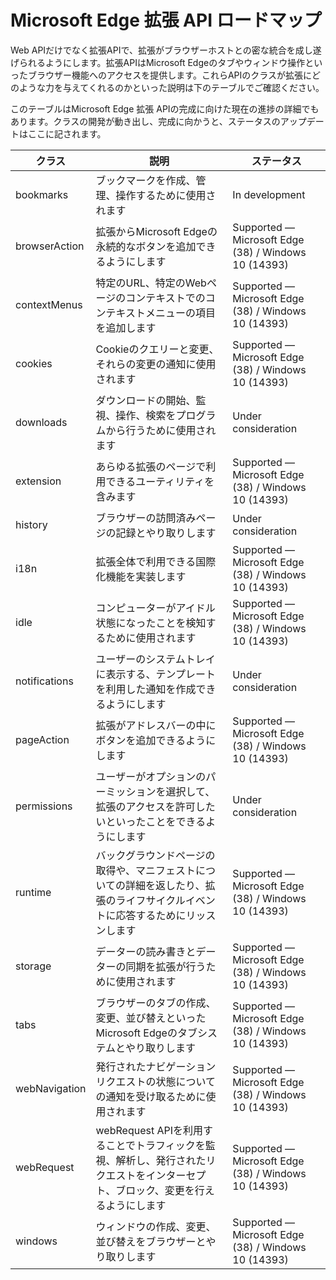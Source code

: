 # Microsoft Edge 拡張 API ロードマップ

Web APIだけでなく拡張APIで、拡張がブラウザーホストとの密な統合を成し遂げられるようにします。拡張APIはMicrosoft Edgeのタブやウィンドウ操作といったブラウザー機能へのアクセスを提供します。これらAPIのクラスが拡張にどのような力を与えてくれるのかといった説明は下のテーブルでご確認ください。

このテーブルはMicrosoft Edge 拡張 APIの完成に向けた現在の進捗の詳細でもあります。クラスの開発が動き出し、完成に向かうと、ステータスのアップデートはここに記されます。

| クラス         | 説明 | ステータス
|---------------|--------------|---------------------|
bookmarks     | ブックマークを作成、管理、操作するために使用されます | In development |
browserAction | 拡張からMicrosoft Edgeの永続的なボタンを追加できるようにします | Supported — Microsoft Edge (38) / Windows 10 (14393)
contextMenus  | 特定のURL、特定のWebページのコンテキストでのコンテキストメニューの項目を追加します | Supported — Microsoft Edge (38) / Windows 10 (14393)
cookies       | Cookieのクエリーと変更、それらの変更の通知に使用されます | Supported — Microsoft Edge (38) / Windows 10 (14393) |
downloads     | ダウンロードの開始、監視、操作、検索をプログラムから行うために使用されます | Under consideration |
extension     | あらゆる拡張のページで利用できるユーティリティを含みます | Supported — Microsoft Edge (38) / Windows 10 (14393)      |
history       | ブラウザーの訪問済みページの記録とやり取りします | Under consideration |
i18n          | 拡張全体で利用できる国際化機能を実装します | Supported — Microsoft Edge (38) / Windows 10 (14393)      |
idle          | コンピューターがアイドル状態になったことを検知するために使用されます | Supported — Microsoft Edge (38) / Windows 10 (14393) |
notifications | ユーザーのシステムトレイに表示する、テンプレートを利用した通知を作成できるようにします | Under consideration |
pageAction    | 拡張がアドレスバーの中にボタンを追加できるようにします | Supported — Microsoft Edge (38) / Windows 10 (14393)      |
permissions   | ユーザーがオプションのパーミッションを選択して、拡張のアクセスを許可したいといったことをできるようにします | Under consideration
runtime       | バックグラウンドページの取得や、マニフェストについての詳細を返したり、拡張のライフサイクルイベントに応答するためにリッスンします | Supported — Microsoft Edge (38) / Windows 10 (14393)
storage       | データーの読み書きとデーターの同期を拡張が行うために使用されます | Supported — Microsoft Edge (38) / Windows 10 (14393)
tabs          | ブラウザーのタブの作成、変更、並び替えといったMicrosoft Edgeのタブシステムとやり取りします | Supported — Microsoft Edge (38) / Windows 10 (14393)
webNavigation | 発行されたナビゲーションリクエストの状態についての通知を受け取るために使用されます | Supported — Microsoft Edge (38) / Windows 10 (14393)
webRequest    | webRequest APIを利用することでトラフィックを監視、解析し、発行されたリクエストをインターセプト、ブロック、変更を行えるようにします | Supported — Microsoft Edge (38) / Windows 10 (14393)
windows       | ウィンドウの作成、変更、並び替えをブラウザーとやり取りします | Supported — Microsoft Edge (38) / Windows 10 (14393)
